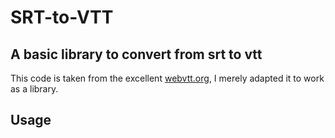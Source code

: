 # SRT-to-VTT

## A basic library to convert from srt to vtt

This code is taken from the excellent [webvtt.org](https://www.webvtt.org/), I
merely adapted it to work as a library.

## Usage
